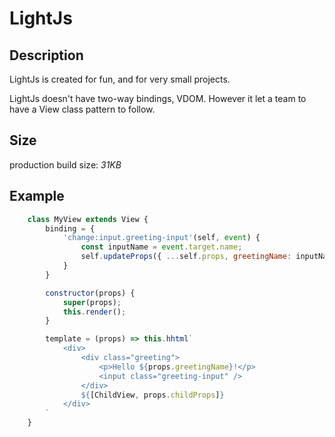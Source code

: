 # LightJs

## Description
LightJs is created for fun, and for very small projects.

LightJs doesn't have two-way bindings, VDOM. However it let a team to have a View class pattern to follow.

## Size
production build size: *31KB*

## Example

```javascript
    class MyView extends View {
        binding = {
            'change:input.greeting-input'(self, event) {
                const inputName = event.target.name;
                self.updateProps({ ...self.props, greetingName: inputName });
            }
        }

        constructor(props) {
            super(props);
            this.render();
        }

        template = (props) => this.hhtml`
            <div>
                <div class="greeting">
                    <p>Hello ${props.greetingName}!</p>
                    <input class="greeting-input" />
                </div>
                ${[ChildView, props.childProps]}
            </div>
        `
    }
```

